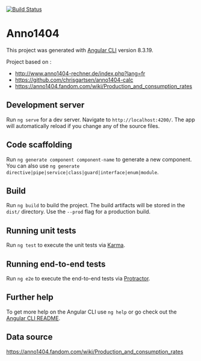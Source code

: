 [![Build Status](https://travis-ci.com/Bludwarf/anno1404.svg?branch=master)](https://travis-ci.com/Bludwarf/anno1404)

# Anno1404

This project was generated with [Angular CLI](https://github.com/angular/angular-cli) version 8.3.19.

Project based on :

- http://www.anno1404-rechner.de/index.php?lang=fr
- https://github.com/chrisgartsen/anno1404-calc
- https://anno1404.fandom.com/wiki/Production_and_consumption_rates

## Development server

Run `ng serve` for a dev server. Navigate to `http://localhost:4200/`. The app will automatically reload if you change any of the source files.

## Code scaffolding

Run `ng generate component component-name` to generate a new component. You can also use `ng generate directive|pipe|service|class|guard|interface|enum|module`.

## Build

Run `ng build` to build the project. The build artifacts will be stored in the `dist/` directory. Use the `--prod` flag for a production build.

## Running unit tests

Run `ng test` to execute the unit tests via [Karma](https://karma-runner.github.io).

## Running end-to-end tests

Run `ng e2e` to execute the end-to-end tests via [Protractor](http://www.protractortest.org/).

## Further help

To get more help on the Angular CLI use `ng help` or go check out the [Angular CLI README](https://github.com/angular/angular-cli/blob/master/README.md).


## Data source

https://anno1404.fandom.com/wiki/Production_and_consumption_rates

